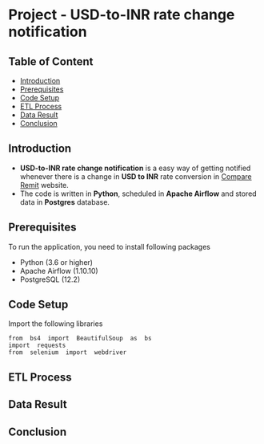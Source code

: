 # Project - USD-to-INR rate change notification

## Table of Content

- [Introduction](#introduction)
- [Prerequisites](#prerequisites)
- [Code Setup](#code-setup)
- [ETL Process](#etl-process)
- [Data Result](#data-result)
- [Conclusion](#conclusion)

## Introduction
- **USD-to-INR rate change notification** is a easy way of  getting notified whenever there is a change in **USD to INR** rate conversion in [Compare Remit](https://www.compareremit.com/todays-best-dollar-to-rupee-exchange-rate/) website. 
- The code is written in **Python**, scheduled in **Apache Airflow** and stored data in **Postgres** database.

## Prerequisites

To run the application, you need to install following packages
- Python (3.6 or higher)
- Apache Airflow (1.10.10)
- PostgreSQL (12.2)

## Code Setup 
Import the following libraries

    from  bs4  import  BeautifulSoup  as  bs
    import  requests
    from  selenium  import  webdriver

## ETL Process

## Data Result

## Conclusion
